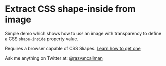 Extract CSS shape-inside from image
===

Simple demo which shows how to use an image with transparency to define a CSS `shape-inside` property value.


Requires a browser capable of CSS Shapes. [Learn how to get one](http://html.adobe.com/webplatform/enable/)


Ask me anything on Twitter at: [@razvancaliman](https://twitter.com/razvancaliman)